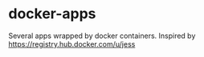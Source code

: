 # docker-apps
Several apps wrapped by docker containers. Inspired by https://registry.hub.docker.com/u/jess
